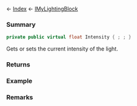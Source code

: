 ← [Index](Api-Index) ← [IMyLightingBlock](Sandbox.ModAPI.Ingame.IMyLightingBlock)

### Summary

```csharp
private public virtual float Intensity { ; ; }
```

Gets or sets the current intensity of the light.

### Returns

### Example

### Remarks

